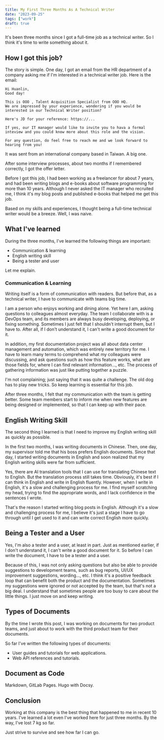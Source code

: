 ```yaml
---
title: My First Three Months As A Technical Writer
date: "2023-09-25"
tags: ["work"]
draft: true
---
```


It's been three months since I got a full-time job as a technical writer. So I think it's time to write something about it.

## How I got this job?

The story is simple. One day, I got an email from the HR department of a company asking me if I'm interested in a technical writer job. Here is the email:

```
Hi Huanlin,
Good day!

This is OOO , Talent Acquisition Specialist from OOO HQ.
We are impressed by your experience, wondering if you would be 
interested in our Technical Writer position?

Here's JD for your reference: https://...
 
If yes, our IT manager would like to invite you to hava a formal 
inteview and you could know more about this role and the vision.
 
For any question, do feel free to reach me and we look forward to 
hearing from you!
```

It was sent from an international company based in Taiwan. A big one.

After some interview processes, about two months if I remembered correctly, I got the offer letter.

Before I got this job, I had been working as a freelancer for about 7 years, and had been writing blogs and e-books about software programming for more than 10 years. Although I never asked the IT manager who recruited me, I think it's my blog posts and published e-books that helped me get this job. 

Based on my skills and experiences, I thought being a full-time technical writer would be a breeze. Well, I was naive.

## What I've learned

During the three months, I've learned the following things are important:

- Communication & learning
- English writing skill
- Being a tester and user

Let me explain.

### Communication & Learning

Writing itself is a form of communication with readers. But before that, as a technical writer, I have to communicate with teams big time.

I am a person who enjoys working and dining alone. Yet here I am, asking questions to colleagues almost everyday. The team I collaborate with is a DevOps team, and its members are always busy developing, deploying, or fixing something. Sometimes I just felt that I shouldn't interrupt them, but I have to. After all, if I don't understand it, I can't write a good document for it.

In addition, my first documentation project was all about data center management and automation, which was entirely new territory for me. I have to learn many terms to comprehend what my colleagues were discussing, and ask questions such as how this feature works, what are those fields for, where I can find relevant information..., etc. The process of gathering information was just like putting together a puzzle. 

I'm not complaining; just saying that it was quite a challenge. The old dog has to play new tricks. So keep learning is essential for this job.

After three months, I felt that my communication with the team is getting better. Some team members start to inform me when new features are being designed or implemented, so that I can keep up with their pace. 

## English Writing Skill

The second thing I learned is that I need to improve my English writing skill as quickly as possible. 

In the first two months, I was writing documents in Chinese. Then, one day, my supervisor told me that his boss prefers English documents. Since that day, I started writing documents in English and soon realized that my English writing skills were far from sufficient. 

Yes, there are AI translation tools that I can use for translating Chinese text to English. But the translation process still takes time. Obviously, it's best if I can think in English and write in English fluently. However, when I write in English, it's a slow and challenging process for me. I find myself scratching my head, trying to find the appropriate words, and I lack confidence in the sentences I wrote.

That's the reason I started writing blog posts in English. Although it's a slow and challenging process for me, I believe it's just a stage I have to go through until I get used to it and can write correct English more quickly.

## Being a Tester and a User

Yes, I'm also a tester and a user, at least in part. Just as mentioned earlier, if I don't understand it, I can't write a good document for it. So before I can write the document, I have to be a tester and a user.

Because of this, I was not only asking questions but also be able to provide suggestions to development teams, such as bug reports, UI/UX improvement suggestions, wording..., etc. I think it's a positive feedback loop that can benefit both the product and the documentation. Sometimes my suggestions were ignored or not accepted by the team, but that's not a big deal. I understand that sometimes people are too busy to care about the little things. I just move on and keep writing.

## Types of Documents

By the time I wrote this post, I was working on documents for two product teams, and just about to work with the third product team for their documents.

So far I've written the following types of documents:

- User guides and tutorials for web applications.
- Web API references and tutorials.

## Document as Code

Markdown, GitLab Pages. Hugo with Docsy.

## Conclusion

Working at this company is the best thing that happened to me in recent 10 years. I've learned a lot even I've worked here for just three months. By the way, I've lost 7 kg so far. 

Just strive to survive and see how far I can go.